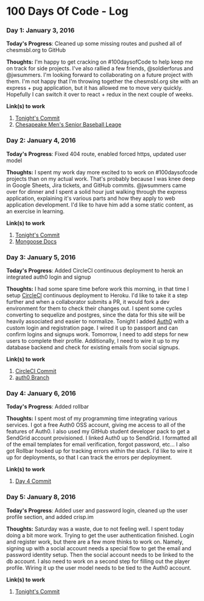 # 100 Days Of Code - Log

### Day 1: January 3, 2016

**Today's Progress**: Cleaned up some missing routes and pushed all of chesmsbl.org to GitHub

**Thoughts:** I'm happy to get cracking on #100daysofCode to help keep me on track for side projects. I've also rallied a few friends, @soldierforus and @jwsummers. I'm looking forward to collaborating on a future project with them. I'm not happy that I'm throwing together the chesmsbl.org site with an express + pug application, but it has allowed me to move very quickly. Hopefully I can switch it over to react + redux in the next couple of weeks.

**Link(s) to work**

1. [Tonight's Commit](https://github.com/stephengfriend/chesmsbl.org/commit/156ca3d9e5ba11dad68a3b126d7798a3ccb85435)
2. [Chesapeake Men's Senior Baseball Leage](https://www.chesmsbl.org)

### Day 2: January 4, 2016

**Today's Progress**: Fixed 404 route, enabled forced https, updated user model

**Thoughts:** I spent my work day more excited to to work on #100daysofcode projects than on my actual work. That's probably because I was knee deep in Google Sheets, Jira tickets, and GitHub commits. @jwsummers came over for dinner and I spent a solid hour just walking through the express application, explaining it's various parts and how they apply to web application development. I'd like to have him add a some static content, as an exercise in learning.

**Link(s) to work**

1. [Tonight's Commit](https://github.com/stephengfriend/chesmsbl.org/commit/ddd4b458f795f57353670c3586e7d4ebcd46acb9)
2. [Mongoose Docs](http://mongoosejs.com/docs/guide.html)

### Day 3: January 5, 2016

**Today's Progress**: Added CircleCI continuous deployment to herok an integrated auth0 login and signup 

**Thoughts:** I had some spare time before work this morning, in that time I setup [CircleCI](https://circleci.com) continuous deployment to Heroku. I'd like to take it a step further and when a collaborator submits a PR, it would fork a dev environment for them to check their changes out. I spent some cycles converting to sequelize and postgres, since the data for this site will be heavily associated and easier to normalize. Tonight I added [Auth0](https://auth0.com) with a custom login and registration page. I wired it up to passport and can confirm logins and signups work. Tomorrow, I need to add steps for new users to complete their profile. Additionally, I need to wire it up to my database backend and check for existing emails from social signups.

**Link(s) to work**

1. [CircleCI Commit](https://github.com/stephengfriend/chesmsbl.org/commit/d217756fe0ab5ef5ebeb2e7372eab8ddcc0bc7b7)
2. [auth0 Branch](https://github.com/stephengfriend/chesmsbl.org/tree/auth0)

### Day 4: January 6, 2016

**Today's Progress**: Added rollbar 

**Thoughts:** I spent most of my programming time integrating various services. I got a free Auth0 OSS account, giving me access to all of the features of Auth0. I also used my GitHub student developer pack to get a SendGrid account provisioned. I linked Auth0 up to SendGrid. I formatted all of the email templates for email verification, forgot password, etc... I also got Rollbar hooked up for tracking errors within the stack. I'd like to wire it up for deployments, so that I can track the errors per deployment.

**Link(s) to work**

1. [Day 4 Commit](https://github.com/stephengfriend/chesmsbl.org/commit/f7fb35ef45643a3f6a2ab03df6761a46bea125c1)

### Day 5: January 8, 2016

**Today's Progress**: Added user and password login, cleaned up the user profile section, and added crisp.im 

**Thoughts:** Saturday was a waste, due to not feeling well. I spent today doing a bit more work. Trying to get the user authentication finished. Login and register work, but there are a few more thinks to work on. Namely, signing up with a social account needs a special flow to get the email and password identity setup. Then the social account needs to be linked to the db account. I also need to work on a second step for filling out the player profile. Wiring it up the user model needs to be tied to the Auth0 account.

**Link(s) to work**

1. [Tonight's Commit](https://github.com/stephengfriend/chesmsbl.org/commit/a80fa7cf2e5c96affcdf6dc5491ca5cfc3ecf1e8)
